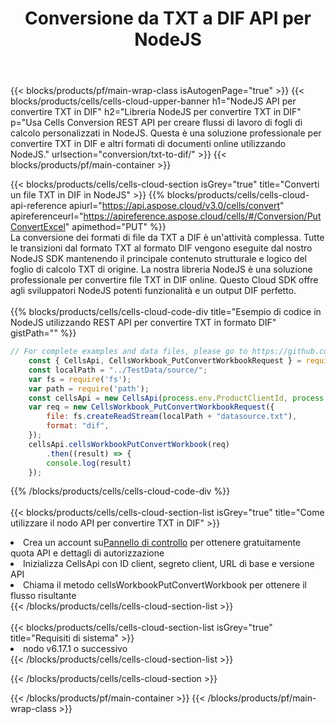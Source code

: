 ﻿---
title:  Conversione da TXT a DIF API per NodeJS
description:  API cloud e SDK per Microsoft Excel e OpenOffice Calc. Converti foglio di calcolo in un altro file di formato.
url: /it/nodejs/conversion/txt-to-dif/
---
{{< blocks/products/pf/main-wrap-class isAutogenPage="true" >}}
{{< blocks/products/cells/cells-cloud-upper-banner h1="NodeJS API per convertire TXT in DIF" h2="Libreria NodeJS per convertire TXT in DIF" p="Usa Cells Conversion REST API per creare flussi di lavoro di fogli di calcolo personalizzati in NodeJS. Questa è una soluzione professionale per convertire TXT in DIF e altri formati di documenti online utilizzando NodeJS." urlsection="conversion/txt-to-dif/" >}}
{{< blocks/products/pf/main-container >}}

{{< blocks/products/cells/cells-cloud-section isGrey="true" title="Converti un file TXT in DIF in NodeJS" >}}
{{% blocks/products/cells/cells-cloud-api-reference apiurl="https://api.aspose.cloud/v3.0/cells/convert" apireferenceurl="https://apireference.aspose.cloud/cells/#/Conversion/PutConvertExcel" apimethod="PUT" %}}
<br/>
La conversione dei formati di file da TXT a DIF è un'attività complessa. Tutte le transizioni dal formato TXT al formato DIF vengono eseguite dal nostro NodeJS SDK mantenendo il principale contenuto strutturale e logico del foglio di calcolo TXT di origine. La nostra libreria NodeJS è una soluzione professionale per convertire file TXT in DIF online. Questo Cloud SDK offre agli sviluppatori NodeJS potenti funzionalità e un output DIF perfetto.
<br/>
<br/>
{{% blocks/products/cells/cells-cloud-code-div title="Esempio di codice in NodeJS utilizzando REST API per convertire TXT in formato DIF" gistPath="" %}}
 
```js
// For complete examples and data files, please go to https://github.com/aspose-cells-cloud/aspose-cells-cloud-node/
    const { CellsApi, CellsWorkbook_PutConvertWorkbookRequest } = require("asposecellscloud");
    const localPath = "../TestData/source/";
    var fs = require('fs');
    var path = require('path');
    const cellsApi = new CellsApi(process.env.ProductClientId, process.env.ProductClientSecret);
    var req = new CellsWorkbook_PutConvertWorkbookRequest({
        file: fs.createReadStream(localPath + "datasource.txt"),
        format: "dif",
    });
    cellsApi.cellsWorkbookPutConvertWorkbook(req)
        .then((result) => {
        console.log(result)
    });
```
 
{{% /blocks/products/cells/cells-cloud-code-div %}}
<br/>
<br/>
{{< blocks/products/cells/cells-cloud-section-list isGrey="true" title="Come utilizzare il nodo API per convertire TXT in DIF" >}}
<li> Crea un account su<a href="https://dashboard.aspose.cloud/">Pannello di controllo</a> per ottenere gratuitamente quota API e dettagli di autorizzazione</li>
<li>Inizializza CellsApi con ID client, segreto client, URL di base e versione API</li>
<li>Chiama il metodo cellsWorkbookPutConvertWorkbook per ottenere il flusso risultante</li>
{{< /blocks/products/cells/cells-cloud-section-list >}}
<br/>
<br/>
{{< blocks/products/cells/cells-cloud-section-list isGrey="true" title="Requisiti di sistema" >}}
<li>nodo v6.17.1 o successivo</li>
{{< /blocks/products/cells/cells-cloud-section-list >}}

{{< /blocks/products/cells/cells-cloud-section >}}

{{< /blocks/products/pf/main-container >}}
{{< /blocks/products/pf/main-wrap-class >}}
